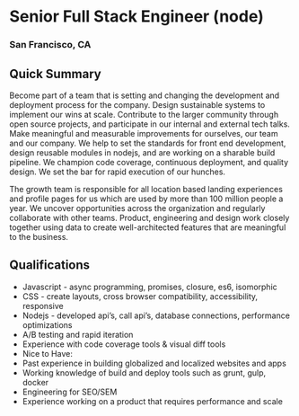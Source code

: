 # Senior Full Stack Engineer (node)
### San Francisco, CA

## Quick Summary
Become part of a team that is setting and changing the development and deployment process for the company.  Design sustainable systems to implement our wins at scale.  Contribute to the larger community through open source projects, and participate in our internal and external tech talks.  Make meaningful and measurable improvements for ourselves, our team and our company.
We help to set the standards for front end development, design reusable modules in nodejs, and are working on a sharable build pipeline. We champion code coverage, continuous deployment, and quality design. We set the bar for rapid execution of our hunches.

The growth team is responsible for all location based landing experiences and profile pages for us which are used by more than 100 million people a year.  We uncover opportunities across the organization and regularly collaborate with other teams.  Product, engineering and design work closely together using data to create well-architected features that are meaningful to the business.

## Qualifications
+	Javascript - async programming, promises, closure, es6, isomorphic
+	CSS - create layouts, cross browser compatibility, accessibility, responsive
+	Nodejs - developed api’s, call api’s,  database connections, performance optimizations
+	A/B testing and rapid iteration
+	Experience with code coverage tools & visual diff tools
+	Nice to Have:
  +	Past experience in building globalized and localized websites and apps
  +	Working knowledge of build and deploy tools such as grunt, gulp, docker
  +	Engineering for SEO/SEM
  +	Experience working on a product that requires performance and scale
